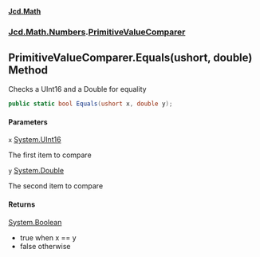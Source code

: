 #### [Jcd.Math](index.md 'index')
### [Jcd.Math.Numbers](Jcd.Math.Numbers.md 'Jcd.Math.Numbers').[PrimitiveValueComparer](Jcd.Math.Numbers.PrimitiveValueComparer.md 'Jcd.Math.Numbers.PrimitiveValueComparer')

## PrimitiveValueComparer.Equals(ushort, double) Method

Checks a UInt16 and a Double for equality

```csharp
public static bool Equals(ushort x, double y);
```
#### Parameters

<a name='Jcd.Math.Numbers.PrimitiveValueComparer.Equals(ushort,double).x'></a>

`x` [System.UInt16](https://docs.microsoft.com/en-us/dotnet/api/System.UInt16 'System.UInt16')

The first item to compare

<a name='Jcd.Math.Numbers.PrimitiveValueComparer.Equals(ushort,double).y'></a>

`y` [System.Double](https://docs.microsoft.com/en-us/dotnet/api/System.Double 'System.Double')

The second item to compare

#### Returns
[System.Boolean](https://docs.microsoft.com/en-us/dotnet/api/System.Boolean 'System.Boolean')  
*  true when x == y  
*  false otherwise